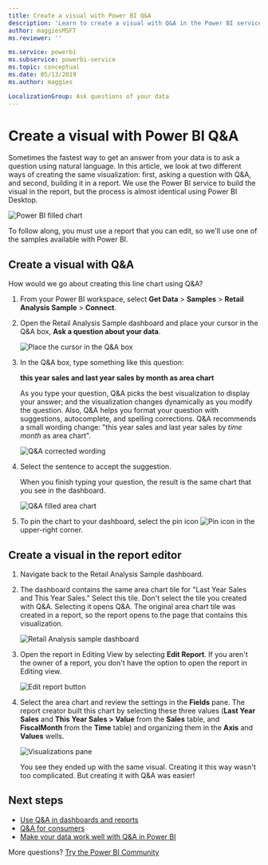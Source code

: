 ```yaml
---
title: Create a visual with Power BI Q&A
description: 'Learn to create a visual with Q&A in the Power BI service using the Retail Analysis sample'
author: maggiesMSFT
ms.reviewer: ''

ms.service: powerbi
ms.subservice: powerbi-service
ms.topic: conceptual
ms.date: 05/13/2019
ms.author: maggies

LocalizationGroup: Ask questions of your data
---
```


# Create a visual with Power BI Q&A

Sometimes the fastest way to get an answer from your data is to ask a question using natural language.  In this article, we look at two different ways of creating the same visualization: first, asking a question with Q&A, and second, building it in a report. We use the Power BI service to build the visual in the report, but the process is almost identical using Power BI Desktop.

![Power BI filled chart](media/power-bi-visualization-introduction-to-q-and-a/power-bi-qna-create-visual.png)

To follow along, you must use a report that you can edit, so we'll use one of the samples available with Power BI.

## Create a visual with Q&A

How would we go about creating this line chart using Q&A?

1. From your Power BI workspace, select **Get Data** \> **Samples** \> **Retail Analysis Sample** > **Connect**.

1. Open the Retail Analysis Sample dashboard and place your cursor in the Q&A box, **Ask a question about your data**.

    ![Place the cursor in the Q&A box](media/power-bi-visualization-introduction-to-q-and-a/power-bi-qna-cursor-in-qna-box.png)

2. In the Q&A box, type something like this question:
   
    **this year sales and last year sales by month as area chart**
   
    As you type your question, Q&A picks the best visualization to display your answer; and the visualization changes dynamically as you modify the question. Also, Q&A helps you format your question with suggestions, autocomplete, and spelling corrections. Q&A recommends a small wording change: "this year sales and last year sales by *time month* as area chart".  

    ![Q&A corrected wording](media/power-bi-visualization-introduction-to-q-and-a/power-bi-qna-corrected-create-filled-chart.png)

4. Select the sentence to accept the suggestion. 
   
   When you finish typing your question, the result is the same chart that you see in the dashboard.
   
   ![Q&A filled area chart](media/power-bi-visualization-introduction-to-q-and-a/power-bi-qna-create-filled-chart.png)

4. To pin the chart to your dashboard, select the pin icon ![Pin icon](media/power-bi-visualization-introduction-to-q-and-a/pinnooutline.png) in the upper-right corner.

## Create a visual in the report editor

1. Navigate back to the Retail Analysis Sample dashboard.
   
2. The dashboard contains the same area chart tile for "Last Year Sales and This Year Sales."  Select this tile. Don't select the tile you created with Q&A. Selecting it opens Q&A. The original area chart tile was created in a report, so the report opens to the page that contains this visualization.

    ![Retail Analysis sample dashboard](media/power-bi-visualization-introduction-to-q-and-a/power-bi-dashboard.png)

1. Open the report in Editing View by selecting **Edit Report**.  If you aren't the owner of a report, you don't have the option to open the report in Editing view.
   
    ![Edit report button](media/power-bi-visualization-introduction-to-q-and-a/power-bi-edit-report.png)
4. Select the area chart and review the settings in the **Fields** pane.  The report creator built this chart by selecting these three values (**Last Year Sales** and **This Year Sales > Value** from the **Sales** table, and **FiscalMonth** from the **Time** table) and organizing them in the **Axis** and **Values** wells.
   
    ![Visualizations pane](media/power-bi-visualization-introduction-to-q-and-a/gnatutorial_3-new.png)

    You see they ended up with the same visual. Creating it this way wasn't too complicated. But creating it with Q&A was easier!

## Next steps

- [Use Q&A in dashboards and reports](power-bi-tutorial-q-and-a.md)  
- [Q&A for consumers](consumer/end-user-q-and-a.md)
- [Make your data work well with Q&A in Power BI](service-prepare-data-for-q-and-a.md)

More questions? [Try the Power BI Community](https://community.powerbi.com/)

